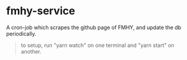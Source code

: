 # fmhy-service

A cron-job which scrapes the github page of FMHY, and update the db periodically.

> to setup, run "yarn watch" on one terminal and "yarn start" on another.
